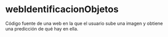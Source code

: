 # webIdentificacionObjetos
Código fuente de una web en la que el usuario sube una imagen y obtiene una predicción de qué hay en ella.
